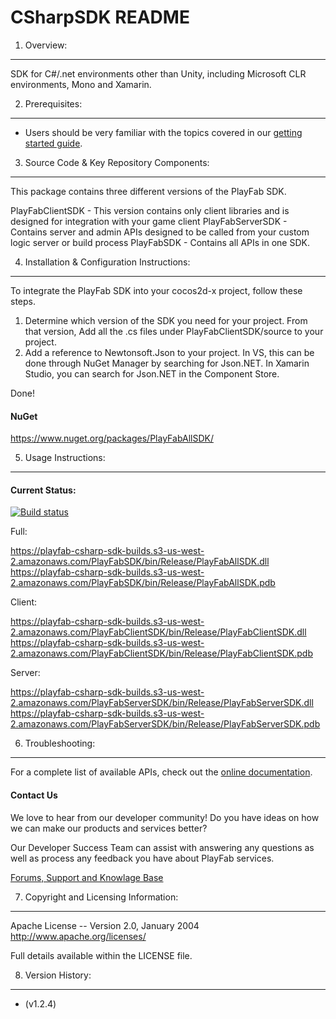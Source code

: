 CSharpSDK README
========
1. Overview:
----
SDK for C#/.net environments other than Unity, including Microsoft CLR environments, Mono and Xamarin.


2. Prerequisites:
----
* Users should be very familiar with the topics covered in our [getting started guide](https://playfab.com/getting-started).


3. Source Code & Key Repository Components:
----
This package contains three different versions of the PlayFab SDK. 

PlayFabClientSDK - This version contains only client libraries and is designed for integration with your game client
PlayFabServerSDK - Contains server and admin APIs designed to be called from your custom logic server or build process
PlayFabSDK - Contains all APIs in one SDK.


4. Installation & Configuration Instructions:
----
To integrate the PlayFab SDK into your cocos2d-x project, follow these steps.

1. Determine which version of the SDK you need for your project. From that version, Add all the .cs files under PlayFabClientSDK/source to your project.
2. Add a reference to Newtonsoft.Json to your project. In VS, this can be done through NuGet Manager by searching for Json.NET. In Xamarin Studio, you can search for Json.NET in the Component Store.

Done!

#### NuGet

https://www.nuget.org/packages/PlayFabAllSDK/


5. Usage Instructions:
----
#### Current Status:
[![Build status](https://ci.appveyor.com/api/projects/status/n3aw3s8jpgx9bhbq?svg=true)](https://ci.appveyor.com/project/MattAugustine/csharpsdk-jrl6i)

Full: 

https://playfab-csharp-sdk-builds.s3-us-west-2.amazonaws.com/PlayFabSDK/bin/Release/PlayFabAllSDK.dll
https://playfab-csharp-sdk-builds.s3-us-west-2.amazonaws.com/PlayFabSDK/bin/Release/PlayFabAllSDK.pdb

Client:

https://playfab-csharp-sdk-builds.s3-us-west-2.amazonaws.com/PlayFabClientSDK/bin/Release/PlayFabClientSDK.dll
https://playfab-csharp-sdk-builds.s3-us-west-2.amazonaws.com/PlayFabClientSDK/bin/Release/PlayFabClientSDK.pdb

Server:

https://playfab-csharp-sdk-builds.s3-us-west-2.amazonaws.com/PlayFabServerSDK/bin/Release/PlayFabServerSDK.dll
https://playfab-csharp-sdk-builds.s3-us-west-2.amazonaws.com/PlayFabServerSDK/bin/Release/PlayFabServerSDK.pdb


6. Troubleshooting:
----
For a complete list of available APIs, check out the [online documentation](http://api.playfab.com/Documentation/).

#### Contact Us
We love to hear from our developer community! 
Do you have ideas on how we can make our products and services better? 

Our Developer Success Team can assist with answering any questions as well as process any feedback you have about PlayFab services.

[Forums, Support and Knowlage Base](https://support.playfab.com/support/home)


7. Copyright and Licensing Information:
----
  Apache License -- 
  Version 2.0, January 2004
  http://www.apache.org/licenses/

  Full details available within the LICENSE file.


8. Version History:
----
* (v1.2.4)